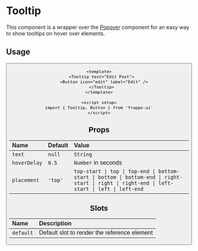 <script setup>
import { Tooltip, Button } from '../../src/index'
</script>

# Tooltip

This component is a wrapper over the [Popover](/components/popover) component
for an easy way to show tooltips on hover over elements.

## Usage

<Story class="gap-4 flex-col">
  <Tooltip text="Edit Post">
    <Button icon="edit" label="Edit Post" />
  </Tooltip>
</Story>

```vue
<template>
  <Tooltip text="Edit Post">
    <Button icon="edit" label="Edit" />
  </Tooltip>
</template>

<script setup>
import { Tooltip, Button } from 'frappe-ui'
</script>
```

## Props

| Name         | Default | Value                                                                                                                                        |
| :----------- | :------ | :------------------------------------------------------------------------------------------------------------------------------------------- |
| `text`       | `null`  | `String`                                                                                                                                     |
| `hoverDelay` | `0.5`   | `Number` in seconds                                                                                                                          |
| `placement`  | `'top'` | `top-start \| top \| top-end \| bottom-start \| bottom \| bottom-end \| right-start \| right \| right-end \| left-start \| left \| left-end` |

## Slots

| Name      | Description                                  |
| :-------- | :------------------------------------------- |
| `default` | Default slot to render the reference element |
